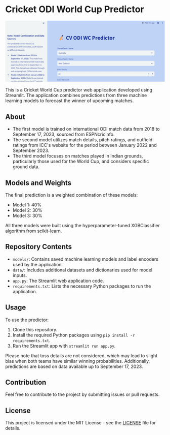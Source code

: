 # Cricket ODI World Cup Predictor

![Cricket](https://github.com/chandrajithv/World_Cup_Predictor/blob/1a6520b60d7b7b6310cf053d54b96e46c5127c16/Predictor_Web_App_photo.jpg)

This is a Cricket World Cup predictor web application developed using Streamlit. The application combines predictions from three machine learning models to forecast the winner of upcoming matches.

## About

- The first model is trained on international ODI match data from 2018 to September 17, 2023, sourced from ESPNcricinfo.
- The second model utilizes match details, pitch ratings, and outfield ratings from ICC's website for the period between January 2022 and September 2023.
- The third model focuses on matches played in Indian grounds, particularly those used for the World Cup, and considers specific ground data.

## Models and Weights

The final prediction is a weighted combination of these models:
- Model 1: 40%
- Model 2: 30%
- Model 3: 30%

All three models were built using the hyperparameter-tuned XGBClassifier algorithm from scikit-learn.

## Repository Contents

- `models/`: Contains saved machine learning models and label encoders used by the application.
- `data/`: Includes additional datasets and dictionaries used for model inputs.
- `app.py`: The Streamlit web application code.
- `requirements.txt`: Lists the necessary Python packages to run the application.

## Usage

To use the predictor:

1. Clone this repository.
2. Install the required Python packages using `pip install -r requirements.txt`.
3. Run the Streamlit app with `streamlit run app.py`.

Please note that toss details are not considered, which may lead to slight bias when both teams have similar winning probabilities. Additionally, predictions are based on data available up to September 17, 2023.

## Contribution

Feel free to contribute to the project by submitting issues or pull requests.

## License

This project is licensed under the MIT License - see the [LICENSE](LICENSE) file for details.
